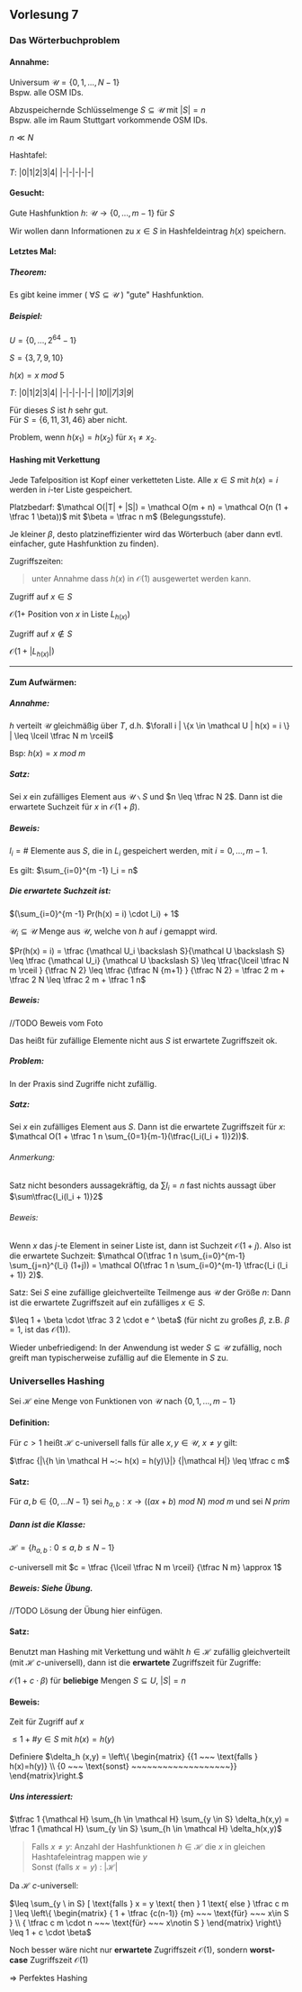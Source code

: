 ## Vorlesung 7

### Das Wörterbuchproblem

#### Annahme:

Universum $\mathcal U = \{0,1,...,N-1\}$  
Bspw. alle OSM IDs.

Abzuspeichernde Schlüsselmenge $S \subseteq \mathcal U$ mit $|S| = n$  
Bspw. alle im Raum Stuttgart vorkommende OSM IDs.

$n \ll N$

Hashtafel:

$T:$
|0|1|2|3|4|
|-|-|-|-|-|

#### Gesucht:

Gute Hashfunktion $h: ~ \mathcal U \rightarrow \{0, ..., m-1\}$ für $S$

Wir wollen dann Informationen zu $x \in S$ in Hashfeldeintrag $h(x)$ speichern.

#### Letztes Mal:

##### Theorem:

Es gibt keine immer ( $\forall S \subseteq \mathcal U$ ) "gute" Hashfunktion.

##### Beispiel:

$U = \{0, ..., 2^{64} -1\}$

$S = \{3, 7, 9, 10\}$

$h(x) = x ~mod~ 5$

$T:$
|0|1|2|3|4|
|-|-|-|-|-|
|_10_||_7_|_3_|_9_|

Für dieses $S$ ist $h$ sehr gut.  
Für $S = \{6,11,31,46\}$ aber nicht.

Problem, wenn $h(x_1) = h(x_2)$ für $x_1 \neq x_2$.

#### Hashing mit Verkettung

Jede Tafelposition ist Kopf einer verketteten Liste. Alle $x \in S$ mit $h(x) = i$ werden in $i$-ter Liste gespeichert.

Platzbedarf: $\mathcal O(|T| + |S|) = \mathcal O(m + n) = \mathcal O(n (1 + \tfrac 1 \beta))$ mit $\beta = \tfrac n m$ (Belegungsstufe).

Je kleiner $\beta$, desto platzineffizienter wird das Wörterbuch (aber dann evtl. einfacher, gute Hashfunktion zu finden).

Zugriffszeiten:  
> unter Annahme dass $h(x)$ in $\mathcal O(1)$ ausgewertet werden kann.

Zugriff auf $x \in S$

$\mathcal O(1 +$ Position von $x$ in Liste $L_{h(x)})$

Zugriff auf $x \notin S$

$\mathcal O(1+ |L_{h(x)}|)$

---

#### Zum Aufwärmen:

##### Annahme:

$h$ verteilt $\mathcal U$ gleichmäßig über $T$, d.h. $\forall i | \{x \in \mathcal U | h(x) = i \} | \leq \lceil \tfrac N m \rceil$

Bsp: $h(x) = x ~mod~ m$

##### Satz:
Sei $x$ ein zufälliges Element aus $\mathcal U \backslash S$ und $n \leq \tfrac N 2$. Dann ist die erwartete Suchzeit für $x$ in $\mathcal O(1 + \beta)$.

##### Beweis:
$l_i = \#$ Elemente aus $S$, die in $L_i$ gespeichert werden, mit $i = 0, ..., m - 1$.

Es gilt: $\sum_{i=0}^{m -1} l_i = n$

##### Die erwartete Suchzeit ist:

$(\sum_{i=0}^{m -1} Pr(h(x) = i) \cdot l_i) + 1$

$\mathcal U_i \subseteq \mathcal U$ Menge aus $\mathcal U$, welche von $h$ auf $i$ gemappt wird.

$Pr(h(x) = i) = \tfrac {\mathcal U_i \backslash S}{\mathcal U \backslash S} \leq \tfrac {\mathcal U_i} {\mathcal U \backslash S} \leq \tfrac{\lceil \tfrac N m \rceil } {\tfrac N 2} \leq \tfrac {\tfrac N {m+1} } {\tfrac N 2} = \tfrac 2 m + \tfrac 2 N \leq \tfrac 2 m + \tfrac 1 n$

##### Beweis:
//TODO Beweis vom Foto

Das heißt für zufällige Elemente nicht aus $S$ ist erwartete Zugriffszeit ok.

##### Problem:
In der Praxis sind Zugriffe nicht zufällig.

##### Satz:
Sei $x$ ein zufälliges Element aus $S$. Dann ist die erwartete Zugriffszeit für $x$:
$\mathcal O(1 + \tfrac 1 n \sum_{0=1}{m-1}(\tfrac{l_i(l_i + 1)}2))$.

###### Anmerkung:
Satz nicht besonders aussagekräftig, da $\sum l_i = n$ fast nichts aussagt über $\sum\tfrac{l_i(l_i + 1)}2$

###### Beweis:
Wenn $x$ das $j$-te Element in seiner Liste ist, dann ist Suchzeit $\mathcal O(1 +j)$. Also ist die erwartete Suchzeit:
$\mathcal O(\tfrac 1 n \sum_{i=0}^{m-1} \sum_{j=n}^{l_i} (1+j)) = \mathcal O(\tfrac 1 n \sum_{i=0}^{m-1} \tfrac{l_i (l_i + 1)} 2)$.

Satz: Sei $S$ eine zufällige gleichverteilte Teilmenge aus $\mathcal U$ der Größe $n$: Dann ist die erwartete Zugriffszeit auf ein zufälliges $x \in S$.

$\leq 1 + \beta \cdot \tfrac 3 2 \cdot e ^ \beta$
(für nicht zu großes $\beta$, z.B. $\beta = 1$, ist das $\mathcal O(1)$).

Wieder unbefriedigend: In der Anwendung ist weder $S \subseteq \mathcal U$ zufällig, noch greift man typischerweise zufällig auf die Elemente in $S$ zu.

### Universelles Hashing

Sei $\mathcal H$ eine Menge von Funktionen von $\mathcal U$ nach $\{0,1,...,m-1\}$

#### Definition:
Für $c > 1$ heißt $\mathcal H$ c-universell falls für alle $x, y \in \mathcal U$, $x \neq y$ gilt:

$\tfrac {|\{h \in \mathcal H ~:~ h(x) = h(y)\}|} {|\mathcal H|} \leq \tfrac c m$

#### Satz:
Für $a,b \in \{0, ... N-1\}$ sei $h_{a,b} : x \rightarrow ((ax + b) ~mod~ N) ~mod~ m$ und sei $N~ prim$

##### Dann ist die Klasse:

$\mathcal H = \{ h_{a,b} ~:~ 0 \leq a, b \leq N-1 \}$

$c$-universell mit $c = \tfrac {\lceil \tfrac N m \rceil} {\tfrac N m} \approx 1$

##### Beweis: Siehe Übung.
//TODO Lösung der Übung hier einfügen.

#### Satz:
Benutzt man Hashing mit Verkettung und wählt $h \in \mathcal H$ zufällig gleichverteilt (mit $\mathcal H$ $c$-universell), dann ist die __erwartete__ Zugriffszeit für Zugriffe:

$\mathcal O(1 + c \cdot \beta)$ für __beliebige__ Mengen $S \subseteq U$, $|S| = n$

#### Beweis:
Zeit für Zugriff auf $x$

$\leq 1 + \# y \in S$ mit $h(x) = h(y)$

Definiere
$\delta_h (x,y) = \left\{ \begin{matrix}
  {{1 ~~~ \text{falls } h(x)=h(y)} \\
  {0 ~~~ \text{sonst} ~~~~~~~~~~~~~~~~~~~}}
\end{matrix}\right.$

##### Uns interessiert:

$\tfrac 1 {\mathcal H} \sum_{h \in \mathcal H} \sum_{y \in S} \delta_h(x,y) = \tfrac 1 {\mathcal H} \sum_{y \in S} \sum_{h \in \mathcal H}  \delta_h(x,y)$

> Falls $x \neq y$: Anzahl der Hashfunktionen $h \in \mathcal H$ die $x$ in gleichen Hashtafeleintrag mappen wie $y$  
> Sonst (falls $x=y$) : $|\mathcal H|$

Da $\mathcal H$ $c$-universell:

$\leq \sum_{y \ in S} [ \text{falls } x = y \text{ then } 1 \text{ else } \tfrac c m ] \leq \left\{
  \begin{matrix}
    { 1 + \tfrac {c(n-1)} {m} ~~~ \text{für} ~~~  x\in S } \\
    { \tfrac c m \cdot n ~~~ \text{für} ~~~ x\notin S }
  \end{matrix}
  \right\}
\leq 1 + c \cdot \beta$

Noch besser wäre nicht nur __erwartete__ Zugriffszeit $\mathcal O(1)$, sondern __worst-case__ Zugriffszeit $\mathcal O(1)$

=> Perfektes Hashing
